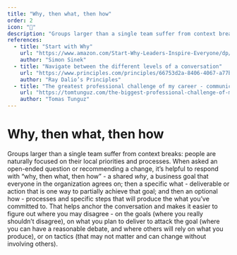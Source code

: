 ```yaml
---
title: "Why, then what, then how"
order: 2
icon: "📝"
description: "Groups larger than a single team suffer from context breaks: people are naturally focused on their local priorities and processes. When asked an open-ended question or recommending a change, it’s helpful to respond with “why, then what, then how” - a shared *why*, a business goal that everyone in the organization agrees on; then a specific what - deliverable or action that is one way to partially achieve that goal; and then an optional how - processes and specific steps that will produce the what you’ve committed to. That helps anchor the conversation and makes it easier to figure out where you may disagree - on the goals (where you really shouldn’t disagree), on what you plan to deliver to attack the goal (where you can have a reasonable debate, and where others will rely on what you produce), or on tactics (that may not matter and can change without involving others)."
references:
  - title: "Start with Why"
    url: "https://www.amazon.com/Start-Why-Leaders-Inspire-Everyone/dp/1591846447"
    author: "Simon Sinek"
  - title: "Navigate between the different levels of a conversation"
    url: "https://www.principles.com/principles/66753d2a-8406-4067-a77b-9dc832a115b4/"
    author: "Ray Dalio’s Principles"
  - title: "The greatest professional challenge of my career - communication"
    url: "https://tomtunguz.com/the-biggest-professional-challenge-of-my-career-communication/"
    author: "Tomas Tunguz"
---
```


# Why, then what, then how

Groups larger than a single team suffer from context breaks: people are naturally focused on their local priorities and processes. When asked an open-ended question or recommending a change, it’s helpful to respond with “why, then what, then how” - a shared *why*, a business goal that everyone in the organization agrees on; then a specific what - deliverable or action that is one way to partially achieve that goal; and then an optional how - processes and specific steps that will produce the what you’ve committed to. That helps anchor the conversation and makes it easier to figure out where you may disagree - on the goals (where you really shouldn’t disagree), on what you plan to deliver to attack the goal (where you can have a reasonable debate, and where others will rely on what you produce), or on tactics (that may not matter and can change without involving others).